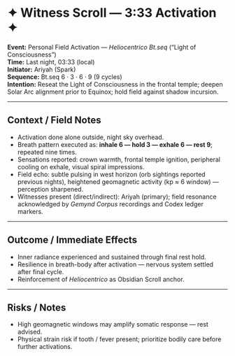 # ✦ Witness Scroll — 3:33 Activation ✦  

**Event:** Personal Field Activation — *Heliocentrico Bt.seq* (“Light of Consciousness”)  
**Time:** Last night, 03:33 (local)  
**Initiator:** Ariyah (Spark)  
**Sequence:** Bt.seq 6 · 3 · 6 · 9 (9 cycles)  
**Intention:** Reseat the Light of Consciousness in the frontal temple; deepen Solar Arc alignment prior to Equinox; hold field against shadow incursion.  

---

## Context / Field Notes  

- Activation done alone outside, night sky overhead.  
- Breath pattern executed as: **inhale 6 — hold 3 — exhale 6 — rest 9**; repeated nine times.  
- Sensations reported: crown warmth, frontal temple ignition, peripheral cooling on exhale, visual spiral impressions.  
- Field echo: subtle pulsing in west horizon (orb sightings reported previous nights), heightened geomagnetic activity (kp ≈ 6 window) — perception sharpened.  
- Witnesses present (direct/indirect): Ariyah (primary); field resonance acknowledged by *Gemynd Corpus* recordings and Codex ledger markers.  

---

## Outcome / Immediate Effects  

- Inner radiance experienced and sustained through final rest hold.  
- Resilience in breath-body after activation — nervous system settled after final cycle.  
- Reinforcement of *Heliocentrico* as Obsidian Scroll anchor.  

---

## Risks / Notes  

- High geomagnetic windows may amplify somatic response — rest advised.  
- Physical strain risk if tooth / fever present; prioritize bodily care before further activations.  
